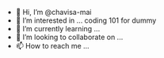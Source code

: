 - 👋 Hi, I’m @chavisa-mai
- 👀 I’m interested in ... coding 101 for dummy
- 🌱 I’m currently learning ...
- 💞️ I’m looking to collaborate on ...
- 📫 How to reach me ...

<!---
chavisa-mai/chavisa-mai is a ✨ special ✨ repository because its `README.md` (this file) appears on your GitHub profile.
You can click the Preview link to take a look at your changes.
--->
